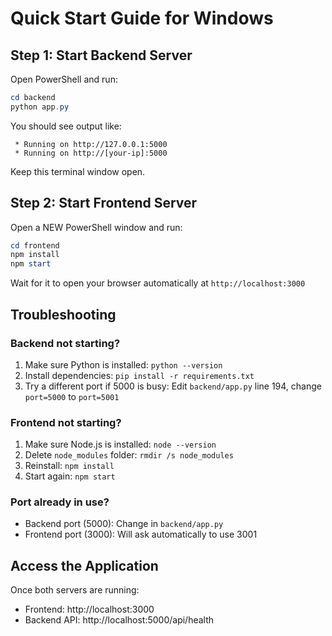 # Quick Start Guide for Windows

## Step 1: Start Backend Server

Open PowerShell and run:
```powershell
cd backend
python app.py
```

You should see output like:
```
 * Running on http://127.0.0.1:5000
 * Running on http://[your-ip]:5000
```

Keep this terminal window open.

## Step 2: Start Frontend Server

Open a NEW PowerShell window and run:
```powershell
cd frontend
npm install
npm start
```

Wait for it to open your browser automatically at `http://localhost:3000`

## Troubleshooting

### Backend not starting?
1. Make sure Python is installed: `python --version`
2. Install dependencies: `pip install -r requirements.txt`
3. Try a different port if 5000 is busy: Edit `backend/app.py` line 194, change `port=5000` to `port=5001`

### Frontend not starting?
1. Make sure Node.js is installed: `node --version`
2. Delete `node_modules` folder: `rmdir /s node_modules`
3. Reinstall: `npm install`
4. Start again: `npm start`

### Port already in use?
- Backend port (5000): Change in `backend/app.py`
- Frontend port (3000): Will ask automatically to use 3001

## Access the Application

Once both servers are running:
- Frontend: http://localhost:3000
- Backend API: http://localhost:5000/api/health
